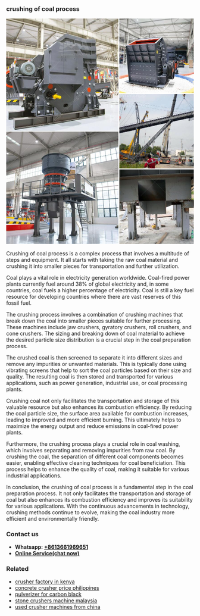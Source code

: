 <h3>crushing of coal process</h3><img src='1704951672.jpg' alt=''><p>Crushing of coal process is a complex process that involves a multitude of steps and equipment. It all starts with taking the raw coal material and crushing it into smaller pieces for transportation and further utilization.</p><p>Coal plays a vital role in electricity generation worldwide. Coal-fired power plants currently fuel around 38% of global electricity and, in some countries, coal fuels a higher percentage of electricity. Coal is still a key fuel resource for developing countries where there are vast reserves of this fossil fuel.</p><p>The crushing process involves a combination of crushing machines that break down the coal into smaller pieces suitable for further processing. These machines include jaw crushers, gyratory crushers, roll crushers, and cone crushers. The sizing and breaking down of coal material to achieve the desired particle size distribution is a crucial step in the coal preparation process.</p><p>The crushed coal is then screened to separate it into different sizes and remove any impurities or unwanted materials. This is typically done using vibrating screens that help to sort the coal particles based on their size and quality. The resulting coal is then stored and transported for various applications, such as power generation, industrial use, or coal processing plants.</p><p>Crushing coal not only facilitates the transportation and storage of this valuable resource but also enhances its combustion efficiency. By reducing the coal particle size, the surface area available for combustion increases, leading to improved and more efficient burning. This ultimately helps to maximize the energy output and reduce emissions in coal-fired power plants.</p><p>Furthermore, the crushing process plays a crucial role in coal washing, which involves separating and removing impurities from raw coal. By crushing the coal, the separation of different coal components becomes easier, enabling effective cleaning techniques for coal beneficiation. This process helps to enhance the quality of coal, making it suitable for various industrial applications.</p><p>In conclusion, the crushing of coal process is a fundamental step in the coal preparation process. It not only facilitates the transportation and storage of coal but also enhances its combustion efficiency and improves its suitability for various applications. With the continuous advancements in technology, crushing methods continue to evolve, making the coal industry more efficient and environmentally friendly.</p><h3>Contact us</h3><ul><li><strong>Whatsapp:&nbsp;<a href="https://wa.me/8613661969651">+8613661969651</a></strong></li><li><a href="https://swt.shibang-china.com/?git&amp;zhl&amp;crushing of coal process"><strong>Online Service(chat now)</strong></a></li></ul><h3>Related</h3><ul><li><a href='crusher factory in kenya.md'>crusher factory in kenya</a></li><li><a href='concrete crusher price philippines.md'>concrete crusher price philippines</a></li><li><a href='pulverizer for carbon black.md'>pulverizer for carbon black</a></li><li><a href='stone crushers machine malaysia.md'>stone crushers machine malaysia</a></li><li><a href='used crusher machines from china.md'>used crusher machines from china</a></li></ul>